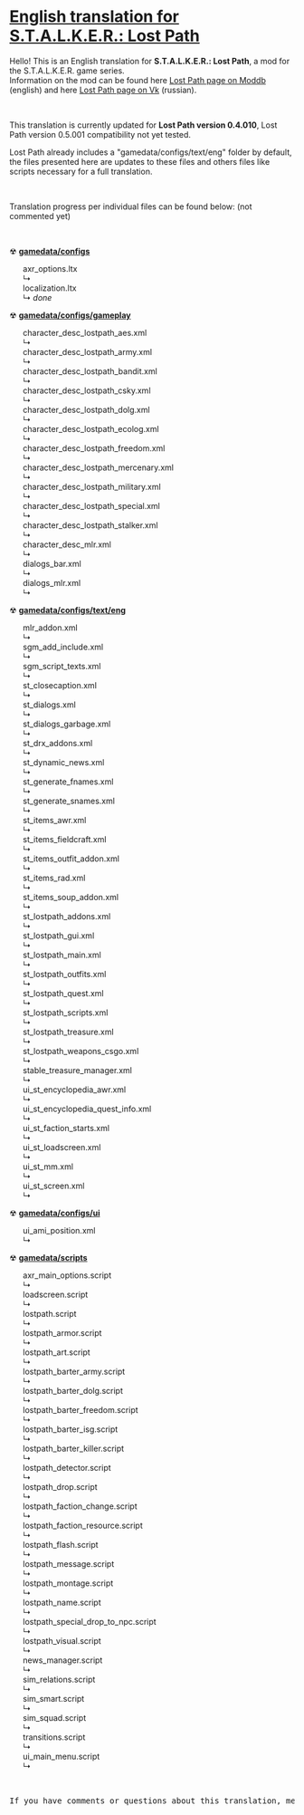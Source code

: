 <h1><a href="https://github.com/thorbits/lost-path-english-translation">English translation for S.T.A.L.K.E.R.: Lost Path</a></h1>

<p>Hello! This is an English translation for <b>S.T.A.L.K.E.R.: Lost Path</b>, a mod for the S.T.A.L.K.E.R. game series.<br>
Information on the mod can be found here <a href="http://www.moddb.com/mods/lost-path">Lost Path page on Moddb</a> (english) and here <a href="http://vk.com/lp_coc">Lost Path page on Vk</a> (russian).</p><br>

<p>This translation is currently updated for <b>Lost Path version 0.4.010</b>, Lost Path version 0.5.001 compatibility not yet tested.</p>

<p>Lost Path already includes a "gamedata/configs/text/eng" folder by default, the files presented here are updates to these files and others files like scripts necessary for a full translation.</p><br>

<p>Translation progress per individual files can be found below: (not commented yet)</p><br>

<p>&#9762; <strong><a href="https://github.com/thorbits/lost-path-english-translation/tree/master/gamedata/configs">gamedata/configs</a></strong></p>
<ul>
axr_options.ltx
<br>&#8627; <br>
localization.ltx
<br>&#8627; <em>done</em><br>
</ul>

<p>&#9762; <strong><a href="https://github.com/thorbits/lost-path-english-translation/tree/master/gamedata/configs/gameplay">gamedata/configs/gameplay</a></strong></p>
<ul>
character_desc_lostpath_aes.xml
<br>&#8627; <br>
character_desc_lostpath_army.xml
<br>&#8627; <br>
character_desc_lostpath_bandit.xml
<br>&#8627; <br>
character_desc_lostpath_csky.xml
<br>&#8627; <br>
character_desc_lostpath_dolg.xml
<br>&#8627; <br>
character_desc_lostpath_ecolog.xml
<br>&#8627; <br>
character_desc_lostpath_freedom.xml
<br>&#8627; <br>
character_desc_lostpath_mercenary.xml
<br>&#8627; <br>
character_desc_lostpath_military.xml
<br>&#8627; <br>
character_desc_lostpath_special.xml
<br>&#8627; <br>
character_desc_lostpath_stalker.xml
<br>&#8627; <br>
character_desc_mlr.xml
<br>&#8627; <br>
dialogs_bar.xml
<br>&#8627; <br>
dialogs_mlr.xml
<br>&#8627; <br>
</ul>

<p>&#9762; <strong><a href="https://github.com/thorbits/lost-path-english-translation/tree/master/gamedata/configs/text/eng">gamedata/configs/text/eng</a></strong></p>
<ul>
mlr_addon.xml
<br>&#8627; <br>
sgm_add_include.xml
<br>&#8627; <br>
sgm_script_texts.xml
<br>&#8627; <br>
st_closecaption.xml
<br>&#8627; <br>
st_dialogs.xml
<br>&#8627; <br>
st_dialogs_garbage.xml
<br>&#8627; <br>
st_drx_addons.xml
<br>&#8627; <br>
st_dynamic_news.xml
<br>&#8627; <br>
st_generate_fnames.xml
<br>&#8627; <br>
st_generate_snames.xml
<br>&#8627; <br>
st_items_awr.xml
<br>&#8627; <br>
st_items_fieldcraft.xml
<br>&#8627; <br>
st_items_outfit_addon.xml
<br>&#8627; <br>
st_items_rad.xml
<br>&#8627; <br>
st_items_soup_addon.xml
<br>&#8627; <br>
st_lostpath_addons.xml
<br>&#8627; <br>
st_lostpath_gui.xml
<br>&#8627; <br>
st_lostpath_main.xml
<br>&#8627; <br>
st_lostpath_outfits.xml
<br>&#8627; <br>
st_lostpath_quest.xml
<br>&#8627; <br>
st_lostpath_scripts.xml
<br>&#8627; <br>
st_lostpath_treasure.xml
<br>&#8627; <br>
st_lostpath_weapons_csgo.xml
<br>&#8627; <br>
stable_treasure_manager.xml
<br>&#8627; <br>
ui_st_encyclopedia_awr.xml
<br>&#8627; <br>
ui_st_encyclopedia_quest_info.xml
<br>&#8627; <br>
ui_st_faction_starts.xml
<br>&#8627; <br>
ui_st_loadscreen.xml
<br>&#8627; <br>
ui_st_mm.xml
<br>&#8627; <br>
ui_st_screen.xml
<br>&#8627; <br>
</ul>

<p>&#9762; <strong><a href="https://github.com/thorbits/lost-path-english-translation/tree/master/gamedata/configs/ui">gamedata/configs/ui</a></strong></p>
<ul>
ui_ami_position.xml
<br>&#8627; <br>
</ul>

<p>&#9762; <strong><a href="https://github.com/thorbits/lost-path-english-translation/tree/master/gamedata/scripts">gamedata/scripts</a></strong></p>
<ul>
axr_main_options.script
<br>&#8627; <br>
loadscreen.script
<br>&#8627; <br>
lostpath.script
<br>&#8627; <br>
lostpath_armor.script
<br>&#8627; <br>
lostpath_art.script
<br>&#8627; <br>
lostpath_barter_army.script
<br>&#8627; <br>
lostpath_barter_dolg.script
<br>&#8627; <br>
lostpath_barter_freedom.script
<br>&#8627; <br>
lostpath_barter_isg.script
<br>&#8627; <br>
lostpath_barter_killer.script
<br>&#8627; <br>
lostpath_detector.script
<br>&#8627; <br>
lostpath_drop.script
<br>&#8627; <br>
lostpath_faction_change.script
<br>&#8627; <br>
lostpath_faction_resource.script
<br>&#8627; <br>
lostpath_flash.script
<br>&#8627; <br>
lostpath_message.script
<br>&#8627; <br>
lostpath_montage.script
<br>&#8627; <br>
lostpath_name.script
<br>&#8627; <br>
lostpath_special_drop_to_npc.script
<br>&#8627; <br>
lostpath_visual.script
<br>&#8627; <br>
news_manager.script
<br>&#8627; <br>
sim_relations.script
<br>&#8627; <br>
sim_smart.script
<br>&#8627; <br>
sim_squad.script
<br>&#8627; <br>
transitions.script
<br>&#8627; <br>
ui_main_menu.script
<br>&#8627; <br>
</ul>
<br>
<pre>If you have comments or questions about this translation, message me on <a href="http://www.moddb.com/members/thorbits">Moddb</a>.</pre>
